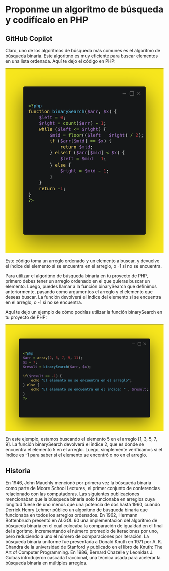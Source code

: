 # Proponme un algoritmo de búsqueda y codifícalo en PHP

## GitHub Copilot

Claro, uno de los algoritmos de búsqueda más comunes es el algoritmo de búsqueda binaria. Este algoritmo es muy eficiente para buscar elementos en una lista ordenada. Aquí te dejo el código en PHP:

![](./snippets/binarySearch.png)

Este código toma un arreglo ordenado y un elemento a buscar, y devuelve el índice del elemento si se encuentra en el arreglo, o -1 si no se encuentra.

Para utilizar el algoritmo de búsqueda binaria en tu proyecto de PHP, primero debes tener un arreglo ordenado en el que quieras buscar un elemento. Luego, puedes llamar a la función binarySearch que definimos anteriormente, pasando como argumentos el arreglo y el elemento que deseas buscar. La función devolverá el índice del elemento si se encuentra en el arreglo, o -1 si no se encuentra.

Aquí te dejo un ejemplo de cómo podrías utilizar la función binarySearch en tu proyecto de PHP:

![](./snippets/useBinarySearch.png)

En este ejemplo, estamos buscando el elemento 5 en el arreglo [1, 3, 5, 7, 9]. La función binarySearch devolverá el índice 2, que es donde se encuentra el elemento 5 en el arreglo. Luego, simplemente verificamos si el índice es -1 para saber si el elemento se encontró o no en el arreglo.

## Historia

En 1946, John Mauchly mencionó por primera vez la búsqueda binaria como parte de Moore School Lectures, el primer conjunto de conferencias relacionado con las computadoras. Las siguientes publicaciones mencionaban que la búsqueda binaria solo funcionaba en arreglos cuya longitud fuese de uno menos que una potencia de dos hasta 1960, cuando Derrick Henry Lehmer público un algoritmo de búsqueda binaria que funcionaba en todos los arreglos ordenados. En 1962, Hermann Bottenbruch presentó en ALGOL 60 una implementación del algoritmo de búsqueda binaria en el cual colocaba la comparación de igualdad en el final del algoritmo, incrementando el número promedio de iteraciones por uno, pero reduciendo a uno el número de comparaciones por iteración. La búsqueda binaria uniforme fue presentada a Donald Knuth en 1971 por A. K. Chandra de la universidad de Stanford y publicado en el libro de Knuth: The Art of Computer Programming. En 1986, Bernard Chazelle y Leonidas J. Guibas introdujeron cascada fraccional, una técnica usada para acelerar la búsqueda binaria en múltiples arreglos.